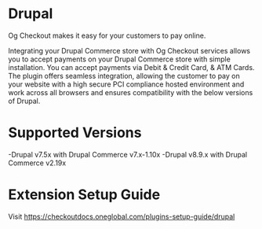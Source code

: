 # Drupal
Og Checkout makes it easy for your customers to pay online.

Integrating your Drupal Commerce store with Og Checkout services allows you to accept payments on your Drupal Commerce store with simple installation. You can accept payments via Debit & Credit Card, & ATM Cards. The plugin offers seamless integration, allowing the customer to pay on your website with a high secure PCI compliance hosted environment and work across all browsers and ensures compatibility with the below versions of Drupal.

# Supported Versions
-Drupal v7.5x with Drupal Commerce v7.x-1.10x
-Drupal v8.9.x with Drupal Commerce v2.19x

# Extension Setup Guide
Visit https://checkoutdocs.oneglobal.com/plugins-setup-guide/drupal
